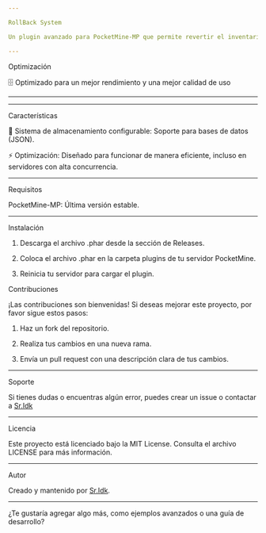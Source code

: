 ```yaml
---

RollBack System

Un plugin avanzado para PocketMine-MP que permite revertir el inventario de lo jugadores con una descripción e información precisa.

---
```


Optimización

🗄️ Optimizado para un mejor rendimiento y una mejor calidad de uso

---


---

Características

📂 Sistema de almacenamiento configurable: Soporte para bases de datos (JSON).

⚡ Optimización: Diseñado para funcionar de manera eficiente, incluso en servidores con alta concurrencia.



---

Requisitos

PocketMine-MP: Última versión estable.


---

Instalación

1. Descarga el archivo .phar desde la sección de Releases.


2. Coloca el archivo .phar en la carpeta plugins de tu servidor PocketMine.


3. Reinicia tu servidor para cargar el plugin.



Contribuciones

¡Las contribuciones son bienvenidas! Si deseas mejorar este proyecto, por favor sigue estos pasos:

1. Haz un fork del repositorio.


2. Realiza tus cambios en una nueva rama.


3. Envía un pull request con una descripción clara de tus cambios.




---

Soporte

Si tienes dudas o encuentras algún error, puedes crear un issue o contactar a [Sr.Idk](https://discord.com/users/1061075896804593755)


---

Licencia

Este proyecto está licenciado bajo la MIT License. Consulta el archivo LICENSE para más información.


---

Autor

Creado y mantenido por [Sr.Idk](https://discord.com/users/1061075896804593755).


---

¿Te gustaría agregar algo más, como ejemplos avanzados o una guía de desarrollo?

